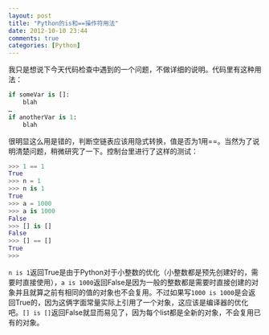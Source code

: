 ```yaml
---
layout: post
title: "Python的is和==操作符用法"
date: 2012-10-10 23:44
comments: true
categories: [Python]
---
```

我只是想说下今天代码检查中遇到的一个问题，不做详细的说明。代码里有这种用法：

```python
if someVar is []:
    blah
…
if anotherVar is 1:
    blah
```

很明显这么用是错的，判断空链表应该用隐式转换，值是否为1用==。当然为了说明清楚问题，稍微研究了一下。控制台里进行了这样的测试：

```python
>>> 1 == 1
True
>>> n = 1
>>> n is 1
True
>>> a = 1000
>>> a is 1000
False
>>> [] is []
False
>>> [] == []
True
>>> 
```

`n is 1`返回True是由于Python对于小整数的优化（小整数都是预先创建好的，需要时直接使用），`a is 1000`返回False是因为一般的整数都是需要时直接创建的对象并且就算之前有相同的值的对象也不会复用。不过如果写`1000 is 1000`是会返回True的，因为这俩字面常量实际上引用了一个对象，这应该是编译器的优化吧。`[] is []`返回False就显而易见了，因为每个list都是全新的对象，不会复用已有的对象。
